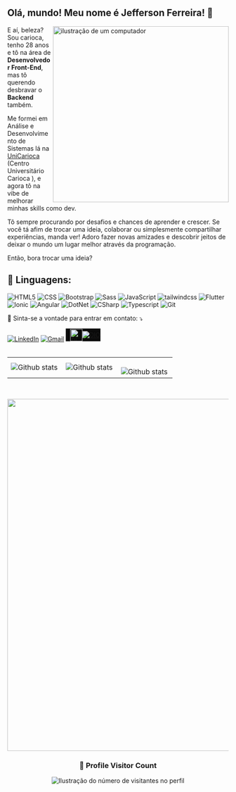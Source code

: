 ## Olá, mundo! Meu nome é <strong>Jefferson Ferreira</strong>! 👋

<img src="https://raw.githubusercontent.com/MicaelliMedeiros/micaellimedeiros/master/image/computer-illustration.png" alt="ilustração de um computador" min-width="400px" max-width="400px" width="400px" align="right">

<p align="left">
E aí, beleza? Sou carioca, tenho 28 anos e tô na área de <strong>Desenvolvedor Front-End</strong>, mas tô querendo desbravar o <strong>Backend</strong> também.

Me formei em Análise e Desenvolvimento de Sistemas lá na [UniCarioca](https://www.unicarioca.edu.br/) (Centro Universitário Carioca ), e agora tô na vibe de melhorar minhas skills como dev.

Tô sempre procurando por desafios e chances de aprender e crescer. Se você tá afim de trocar uma ideia, colaborar ou simplesmente compartilhar experiências, manda ver! Adoro fazer novas amizades e descobrir jeitos de deixar o mundo um lugar melhor através da programação.

Então, bora trocar uma ideia?

<h2 align="left">
 🦄 Linguagens:
</h2>

![HTML5](https://img.shields.io/badge/HTML5-E34F26?style=for-the-badge&logo=html5&logoColor=white)
![CSS](https://img.shields.io/badge/CSS3-1572B6?style=for-the-badge&logo=css3&logoColor=white)
![Bootstrap](https://img.shields.io/badge/Bootstrap-563D7C?style=for-the-badge&logo=bootstrap&logoColor=white)
![Sass](https://img.shields.io/badge/Sass-CC6699?style=for-the-badge&logo=sass&logoColor=white)
![JavaScript](https://img.shields.io/badge/JavaScript-F7DF1E?style=for-the-badge&logo=javascript&logoColor=black)
![tailwindcss](https://img.shields.io/badge/Tailwindcss-06B6D4?style=for-the-badge&logo=tailwindcss&logoColor=white)
![Flutter](https://img.shields.io/badge/Flutter-02569B?style=for-the-badge&logo=flutter&logoColor=white)
![Ionic](https://img.shields.io/badge/Ionic-3880FF?style=for-the-badge&logo=ionic&logoColor=white)
![Angular](https://img.shields.io/badge/Angular-E23237?style=for-the-badge&logo=angular&logoColor=white)
![DotNet](https://img.shields.io/badge/DotNet-512BD4?style=for-the-badge&logo=dotnet&logoColor=white)
![CSharp](https://img.shields.io/badge/CSharp-512BD4?style=for-the-badge&logo=csharp&logoColor=white)
![Typescript](https://img.shields.io/badge/TypeScript-007ACC?style=for-the-badge&logo=typescript&logoColor=white)
![Git](https://img.shields.io/badge/Git-E34F26?style=for-the-badge&logo=git&logoColor=white)

<p align="left">
  💌 Sinta-se a vontade para entrar em contato: ⤵️
</p>

<a href="https://www.linkedin.com/in/jefferson-ferreira-8218b0126/" title="LinkedIn" target="_blank">
<img src="https://img.shields.io/badge/LinkedIn-0077B5?style=for-the-badge&logo=linkedin&logoColor=white" alt="LinkedIn"/></a>

<a href="mailto:jefferson14489@gmail.com" title="E-mail de contato" target="_blank">
<img src="https://img.shields.io/badge/Gmail-EA4335?style=for-the-badge&logo=gmail&logoColor=white" alt="Gmail"/></a>


<a href="https://www.dio.me/users/jefferson14489" title="Perfil na plataforma DIO" target="_blank" style="background: #0a0a0a;padding-top: 1px; padding-left: 10px;display: inline-flex;align-items: center; justify-content: center;">
<img  height="28" src="https://hermes.digitalinnovation.one/assets/diome/logo-minimized.png" alt="DIO"/>
<img src="https://img.shields.io/badge/DIO-0a0a0a?style=for-the-badge&logoColor=white" alt="DIO"/></a>
<br>
<br>
<table>
  <tr>
    <td>
      <img
        align="left"
        src="https://github-readme-stats.vercel.app/api?username=stringercj12&theme=dark&hide_border=false&include_all_commits=true&count_private=true"
        alt="Github stats"
      />
    </td>
    <td>
      <img
        align="left"
        src="https://github-readme-stats.vercel.app/api/top-langs/?username=stringercj12&theme=dark&hide_border=false&include_all_commits=true&count_private=true&layout=compact"
        alt="Github stats"
      />
    </td>
    <td>
      <br />
      <img
        align="left"
        src="https://github-readme-streak-stats.herokuapp.com/?user=stringercj12&theme=dark&hide_border=false"
        alt="Github stats"
      />
    </td>
  </tr>
</table>

<br>

<p align="center">
  <a
    href="https://github.com/ryo-ma/github-profile-trophy"
    title="repositório de troféus"
  >
    <img
      width="800"
      src="https://github-profile-trophy.vercel.app/?username=stringercj12&column=8&theme=darkhub&no-frame=true&no-bg=true"
    />
  </a>
</p>

<div align="center">
  <h3><b>📍 Profile Visitor Count</b></h3>
</div>

<p align="center">
  <img
    src="https://profile-counter.glitch.me/stringercj12/count.svg"
    alt="Ilustração do número de visitantes no perfil"
  />
</p>
